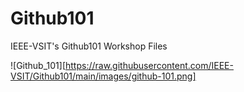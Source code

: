 # Github101
IEEE-VSIT's Github101 Workshop Files

![Github_101][https://raw.githubusercontent.com/IEEE-VSIT/Github101/main/images/github-101.png]
